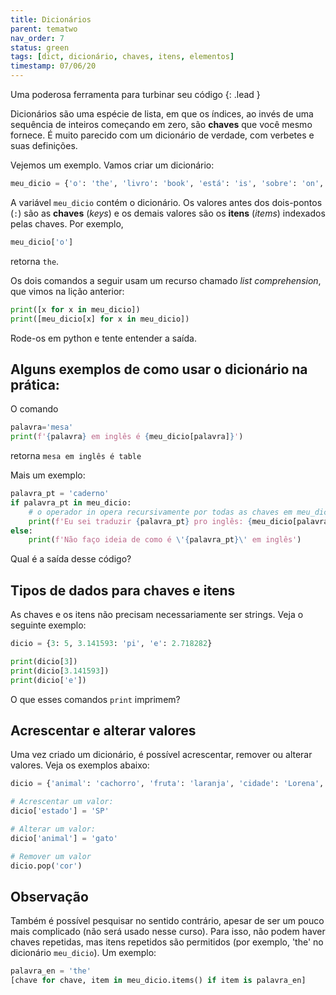 ```yaml
---
title: Dicionários
parent: tematwo
nav_order: 7
status: green
tags: [dict, dicionário, chaves, itens, elementos]
timestamp: 07/06/20
---
```


Uma poderosa ferramenta para turbinar seu código
{: .lead }

Dicionários são uma espécie de lista, em que os índices, ao invés de uma sequência de inteiros começando em zero, são **chaves** que você mesmo fornece. É muito parecido com um dicionário de verdade, com verbetes e suas definições.

Vejemos um exemplo. Vamos criar um dicionário:
```python
meu_dicio = {'o': 'the', 'livro': 'book', 'está': 'is', 'sobre': 'on', 'a': 'the', 'mesa': 'table'}
```
A variável `meu_dicio` contém o dicionário. Os valores antes dos dois-pontos (`:`) são  as **chaves** (*keys*) e os demais valores são os **itens** (*items*) indexados pelas chaves. Por exemplo,
```python
meu_dicio['o']
```
retorna `the`.

Os dois comandos a seguir usam um recurso chamado *list comprehension*, que vimos na lição anterior:
```python
print([x for x in meu_dicio])
print([meu_dicio[x] for x in meu_dicio])
```
Rode-os em python e tente entender a saída.

## Alguns exemplos de como usar o dicionário na prática:

O comando
```python
palavra='mesa'
print(f'{palavra} em inglês é {meu_dicio[palavra]}')
```
retorna `mesa em inglês é table`

Mais um exemplo:
```python
palavra_pt = 'caderno'
if palavra_pt in meu_dicio:
    # o operador in opera recursivamente por todas as chaves em meu_dicio
    print(f'Eu sei traduzir {palavra_pt} pro inglês: {meu_dicio[palavra_pt]}' )
else:
    print(f'Não faço ideia de como é \'{palavra_pt}\' em inglês')
```
Qual é a saída desse código?

## Tipos de dados para chaves e itens

As chaves e os itens não precisam necessariamente ser strings. Veja o seguinte exemplo:
```python
dicio = {3: 5, 3.141593: 'pi', 'e': 2.718282}

print(dicio[3])
print(dicio[3.141593])
print(dicio['e'])
```
O que esses comandos `print` imprimem?

## Acrescentar e alterar valores

Uma vez criado um dicionário, é possível acrescentar, remover ou alterar valores. Veja os exemplos abaixo:
```python
dicio = {'animal': 'cachorro', 'fruta': 'laranja', 'cidade': 'Lorena', 'cor': 'vermelho'}

# Acrescentar um valor:
dicio['estado'] = 'SP'

# Alterar um valor:
dicio['animal'] = 'gato'

# Remover um valor
dicio.pop('cor')
```

## Observação

Também é possível pesquisar no sentido contrário, apesar de ser um pouco mais complicado (não será usado nesse curso). Para isso, não podem haver chaves repetidas, mas itens repetidos são permitidos (por exemplo, 'the' no dicionário `meu_dicio`). Um exemplo:
```python
palavra_en = 'the'
[chave for chave, item in meu_dicio.items() if item is palavra_en]
```
